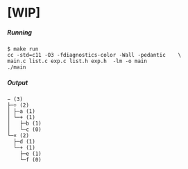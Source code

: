 [WIP]
=====

##### Running

```
$ make run
cc -std=c11 -O3 -fdiagnostics-color -Wall -pedantic    \
main.c list.c exp.c list.h exp.h  -lm -o main
./main
```

##### Output

```
− (3)
├─÷ (2)
│ ├─a (1)
│ └─+ (1)
│   ├─b (1)
│   └─c (0)
└─× (2)
  ├─d (1)
  └─+ (1)
    ├─e (1)
    └─f (0)
```
